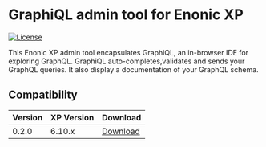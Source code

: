 GraphiQL admin tool for Enonic XP
=================================

[![License](https://img.shields.io/github/license/enonic/lib-sql.svg)](http://www.apache.org/licenses/LICENSE-2.0.html)

This Enonic XP admin tool encapsulates GraphiQL, an in-browser IDE for exploring GraphQL.
GraphiQL auto-completes,validates and sends your GraphQL queries. 
It also display a documentation of your GraphQL schema.


Compatibility
-------------

| Version | XP Version  | Download |
|---------|-------------| -------- |
| 0.2.0   | 6.10.x      | [Download](http://repo.enonic.com/public/com/enonic/app/graphiql/0.2.0/graphiql-0.2.0.jar) |